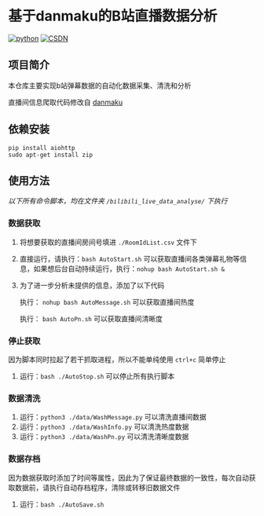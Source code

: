 # 基于danmaku的B站直播数据分析

[![python](https://img.shields.io/badge/python-%3E=3.7.x-green.svg)](https://www.python.org/)
[![CSDN](https://img.shields.io/badge/CSDN-%E5%92%B8%E9%B1%BC%E5%92%B8-66ccff)](https://blog.csdn.net/qq_43724306)

<!-- ![GitHub All Releases](https://img.shields.io/github/downloads/LittleSaltFish/bilibili_live_data_analyse/total) -->

## 项目简介

本仓库主要实现b站弹幕数据的自动化数据采集、清洗和分析

直播间信息爬取代码修改自 [danmaku](https://github.com/THMonster/danmaku)

## 依赖安装

```
pip install aiohttp
sudo apt-get install zip
```

## 使用方法

_以下所有命令脚本，均在文件夹 `/bilibili_live_data_analyse/` 下执行_

### 数据获取

1. 将想要获取的直播间房间号填进 `./RoomIdList.csv` 文件下
2. 直接运行，请执行：`bash AutoStart.sh` 可以获取直播间各类弹幕礼物等信息，如果想后台自动持续运行，执行：`nohup bash AutoStart.sh &`
3. 为了进一步分析未提供的信息，添加了以下代码

   执行： `nohup bash AutoMessage.sh` 可以获取直播间热度

   执行： `bash AutoPn.sh` 可以获取直播间清晰度

### 停止获取

因为脚本同时拉起了若干抓取进程，所以不能单纯使用  `ctrl+c` 简单停止

1. 运行：`bash ./AutoStop.sh` 可以停止所有执行脚本

### 数据清洗

1. 运行：`python3 ./data/WashMessage.py` 可以清洗直播间数据
2. 运行：`python3 ./data/WashInfo.py` 可以清洗热度数据
3. 运行：`python3 ./data/WashPn.py` 可以清洗清晰度数据

### 数据存档

因为数据获取时添加了时间等属性，因此为了保证最终数据的一致性，每次自动获取数据前，请执行自动存档程序，清除或转移旧数据文件

1. 运行：`bash ./AutoSave.sh`
